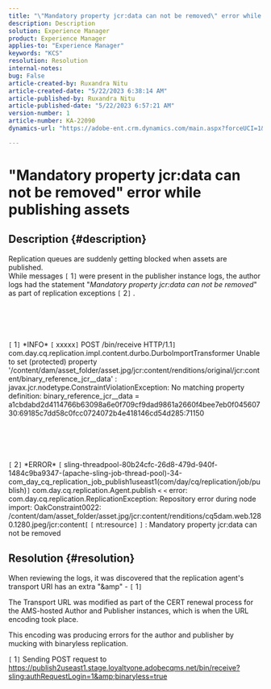 ```yaml
---
title: "\"Mandatory property jcr:data can not be removed\" error while publishing assets"
description: Description
solution: Experience Manager
product: Experience Manager
applies-to: "Experience Manager"
keywords: "KCS"
resolution: Resolution
internal-notes: 
bug: False
article-created-by: Ruxandra Nitu
article-created-date: "5/22/2023 6:38:14 AM"
article-published-by: Ruxandra Nitu
article-published-date: "5/22/2023 6:57:21 AM"
version-number: 1
article-number: KA-22090
dynamics-url: "https://adobe-ent.crm.dynamics.com/main.aspx?forceUCI=1&pagetype=entityrecord&etn=knowledgearticle&id=68981235-6bf8-ed11-8849-6045bd006793"

---
```

# "Mandatory property jcr:data can not be removed" error while publishing assets

## Description {#description}

Replication queues are suddenly getting blocked when assets are published. 
<br>While messages `[` 1`]`  were present in the publisher instance logs, the author logs had the statement "*Mandatory property jcr:data can not be removed*" as part of replication exceptions `[` 2`]` .<br><br> <br><br> <br><br>`[` 1`]`  \*INFO\* `[` xxxxx`]`  POST /bin/receive HTTP/1.1`]`  com.day.cq.replication.impl.content.durbo.DurboImportTransformer Unable to set (protected) property '/content/dam/asset_folder/asset.jpg/jcr:content/renditions/original/jcr:content/binary_reference_jcr__data' : javax.jcr.nodetype.ConstraintViolationException: No matching property definition: binary_reference_jcr__data = a1cbdabd2d4114766b63098a6e0f709cf9dad9861a2660f4bee7eb0f04560730:69185c7dd58c0fcc0724072b4e418146cd54d285:71150<br><br> <br><br> <br><br>`[` 2`]`  \*ERROR\* `[` sling-threadpool-80b24cfc-26d8-479d-940f-1484c9ba9347-(apache-sling-job-thread-pool)-34-com_day_cq_replication_job_publish1useast1(com/day/cq/replication/job/publish)`]`  com.day.cq.replication.Agent.publish `<` `<`  error: com.day.cq.replication.ReplicationException: Repository error during node import: OakConstraint0022: /content/dam/asset_folder/asset.jpg/jcr:content/renditions/cq5dam.web.1280.1280.jpeg/jcr:content`[` `[` nt:resource`]` `]` : Mandatory property jcr:data can not be removed

## Resolution {#resolution}


When reviewing the logs, it was discovered that the replication agent's transport URI has an extra "&amp" - `[` 1`]`

The Transport URL was modified as part of the CERT renewal process for the AMS-hosted Author and Publisher instances, which is when the URL encoding took place.

This encoding was producing errors for the author and publisher by mucking with binaryless replication.



`[` 1`]`  Sending POST request to https://publish2useast1.stage.loyaltyone.adobecqms.net/bin/receive?sling:authRequestLogin=1&amp;binaryless=true


